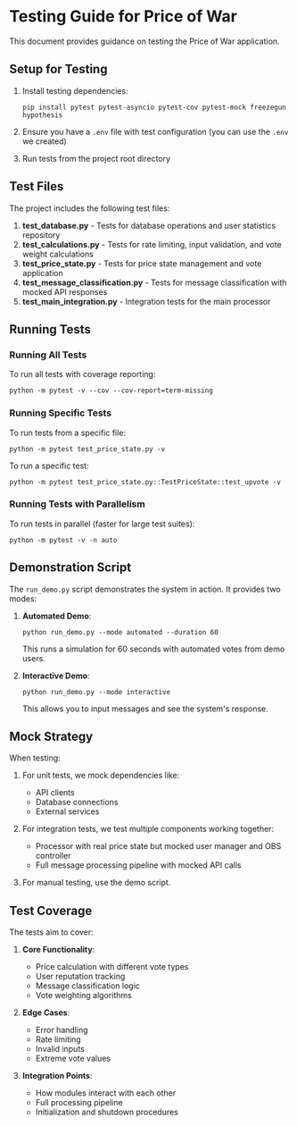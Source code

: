 # Testing Guide for Price of War

This document provides guidance on testing the Price of War application.

## Setup for Testing

1. Install testing dependencies:
   ```
   pip install pytest pytest-asyncio pytest-cov pytest-mock freezegun hypothesis
   ```

2. Ensure you have a `.env` file with test configuration (you can use the `.env` we created)

3. Run tests from the project root directory

## Test Files

The project includes the following test files:

1. **test_database.py** - Tests for database operations and user statistics repository
2. **test_calculations.py** - Tests for rate limiting, input validation, and vote weight calculations
3. **test_price_state.py** - Tests for price state management and vote application
4. **test_message_classification.py** - Tests for message classification with mocked API responses
5. **test_main_integration.py** - Integration tests for the main processor

## Running Tests

### Running All Tests

To run all tests with coverage reporting:

```
python -m pytest -v --cov --cov-report=term-missing
```

### Running Specific Tests

To run tests from a specific file:

```
python -m pytest test_price_state.py -v
```

To run a specific test:

```
python -m pytest test_price_state.py::TestPriceState::test_upvote -v
```

### Running Tests with Parallelism

To run tests in parallel (faster for large test suites):

```
python -m pytest -v -n auto
```

## Demonstration Script

The `run_demo.py` script demonstrates the system in action. It provides two modes:

1. **Automated Demo**:
   ```
   python run_demo.py --mode automated --duration 60
   ```
   This runs a simulation for 60 seconds with automated votes from demo users.

2. **Interactive Demo**:
   ```
   python run_demo.py --mode interactive
   ```
   This allows you to input messages and see the system's response.

## Mock Strategy

When testing:

1. For unit tests, we mock dependencies like:
   - API clients
   - Database connections
   - External services

2. For integration tests, we test multiple components working together:
   - Processor with real price state but mocked user manager and OBS controller
   - Full message processing pipeline with mocked API calls

3. For manual testing, use the demo script.

## Test Coverage

The tests aim to cover:

1. **Core Functionality**:
   - Price calculation with different vote types
   - User reputation tracking
   - Message classification logic
   - Vote weighting algorithms

2. **Edge Cases**:
   - Error handling
   - Rate limiting
   - Invalid inputs
   - Extreme vote values

3. **Integration Points**:
   - How modules interact with each other
   - Full processing pipeline
   - Initialization and shutdown procedures